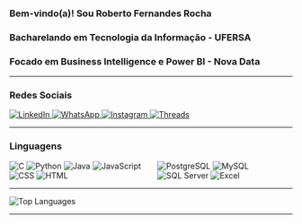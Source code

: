 ### Bem-vindo(a)! Sou Roberto Fernandes Rocha  
### Bacharelando em Tecnologia da Informação - UFERSA  
### Focado em Business Intelligence e Power BI - Nova Data  

---

### Redes Sociais

<div>
  <a href="https://linkedin.com/in/roberto-fernandes-598a12261">
    <img src="https://img.shields.io/badge/LinkedIn-0077B5?style=for-the-badge&logo=linkedin&logoColor=white" alt="LinkedIn">
  </a>
  <a href="https://wa.me/qr/O2WNAY3JVBF2K1">
    <img src="https://img.shields.io/badge/WhatsApp-25D366?style=for-the-badge&logo=whatsapp&logoColor=white" alt="WhatsApp">
  </a>
  <a href="https://instagram.com/roberto_f.rocha?utm_source=qr&igshid=ZDc4ODBmNjlmNQ%3D%3D">
    <img src="https://img.shields.io/badge/Instagram-E4405F?style=for-the-badge&logo=instagram&logoColor=white" alt="Instagram">
  </a>
  <a href="https://www.threads.net/@roberto_f.rocha">
    <img src="https://img.shields.io/badge/Threads-100000?style=for-the-badge&logo=Threads&logoColor=white" alt="Threads">
  </a>
</div>

---

### Linguagens

<div style="display: flex; justify-content: space-between;">
  <div>
    <img src="https://img.shields.io/badge/C-A8B9CC?style=for-the-badge&logo=c&logoColor=white" alt="C">
    <img src="https://img.shields.io/badge/Python-3776AB?style=for-the-badge&logo=python&logoColor=white" alt="Python">
    <img src="https://img.shields.io/badge/Java-007396?style=for-the-badge&logo=java&logoColor=white" alt="Java">
    <img src="https://img.shields.io/badge/JavaScript-F7DF1E?style=for-the-badge&logo=javascript&logoColor=black" alt="JavaScript">
    <img src="https://img.shields.io/badge/CSS-1572B6?style=for-the-badge&logo=css3&logoColor=white" alt="CSS">
    <img src="https://img.shields.io/badge/HTML-E34F26?style=for-the-badge&logo=html5&logoColor=white" alt="HTML">
  </div>
  
  <div>
    <img src="https://img.shields.io/badge/PostgreSQL-336791?style=for-the-badge&logo=postgresql&logoColor=white" alt="PostgreSQL">
    <img src="https://img.shields.io/badge/MySQL-4479A1?style=for-the-badge&logo=mysql&logoColor=white" alt="MySQL">
    <img src="https://img.shields.io/badge/SQLServer-CC2927?style=for-the-badge&logo=microsoftsqlserver&logoColor=white" alt="SQL Server">
    <img src="https://img.shields.io/badge/Excel-217346?style=for-the-badge&logo=microsoftexcel&logoColor=white" alt="Excel">
  </div>
</div>

---

![Top Languages](https://github-readme-stats.vercel.app/api/top-langs/?username=Roberto-F-Rocha&layout=compact&theme=tokyonight)

---
